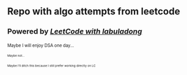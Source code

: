 ## Repo with algo attempts from leetcode

### Powered by [*LeetCode with labuladong*](https://marketplace.visualstudio.com/items?itemName=labuladong.leetcode-helper&ssr=false#overview)

<sub><sup>Maybe I will enjoy DSA one day...</sup></sub>

<sub><sup><sub><sup>Maybe not...</sup></sub></sup></sub>

<sub><sup><sub><sup>Maybe I'll ditch this because I still prefer working directly on LC</sup></sub></sup></sub>
